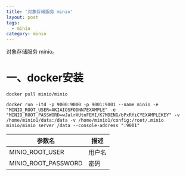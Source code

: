 ```yaml
---
title: '对象存储服务 minio'
layout: post
tags:
  - minio
category: minio
---
```

对象存储服务 minio。

<!--more-->

# 一、docker安装

```shell
docker pull minio/minio

docker run -itd -p 9000:9000 -p 9001:9001 --name minio -e "MINIO_ROOT_USER=AKIAIOSFODNN7EXAMPLE" -e "MINIO_ROOT_PASSWORD=wJalrXUtnFEMI/K7MDENG/bPxRfiCYEXAMPLEKEY" -v /home/minio1/data:/data -v /home/minio1/config:/root/.minio minio/minio server /data --console-address ":9001"

```

| 参数名              | 描述   |
| ------------------- | ------ |
| MINIO_ROOT_USER     | 用户名 |
| MINIO_ROOT_PASSWORD | 密码   |

